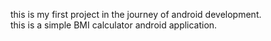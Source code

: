 this is my first project in the journey of android development.
<br>
this is a simple BMI calculator android application.

